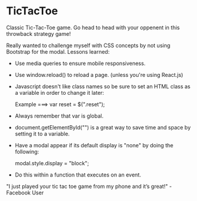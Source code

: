 # TicTacToe
Classic Tic-Tac-Toe game. Go head to head with your oppenent in this throwback strategy game!

Really wanted to challenge myself with CSS concepts by not using Bootstrap for the modal. 
Lessons learned: 

- Use media queries to ensure mobile responsiveness.
- Use window.reload() to reload a page. (unless you're using React.js)
- Javascript doesn't like class names so be sure to set an HTML class as a variable in order to change it later:

    Example ===>   var reset = $(".reset");
  
- Always remember that var is global.
- document.getElementById("<ID>") is a great way to save time and space by setting it to a variable.
- Have a modal appear if its default display is "none" by doing the following:
  
    modal.style.display = "block"; 
    
- Do this within a function that executes on an event.
  


"I just played your tic tac toe game from my phone and it’s great!" - Facebook User

